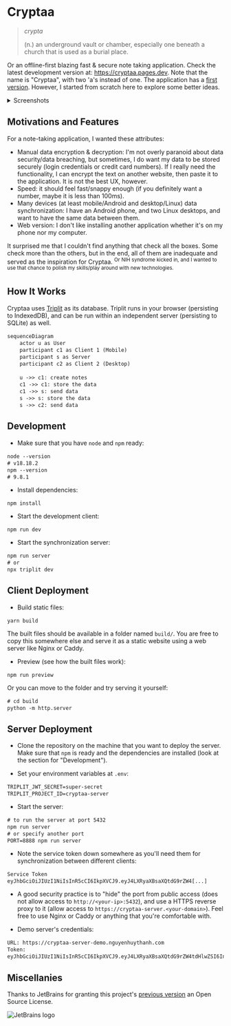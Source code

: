 # Cryptaa

> *crypta*
>
> (n.) an underground vault or chamber, especially one beneath a church that is
> used as a burial place.

Or an offline-first blazing fast & secure note taking application. Check the
latest development version at: https://cryptaa.pages.dev. Note that the name is
"Cryptaa", with two 'a's instead of one. The application has a
[first version](https://github.com/thanhnguyen2187/crypta). However, I started
from scratch here to explore some better ideas.

<details>
<summary>Screenshots</summary>

---

Desktop version:

![](./imgs/1.png)

Mobile version:

![](./imgs/2.png)

---

</details>

## Motivations and Features

For a note-taking application, I wanted these attributes:

- Manual data encryption & decryption: I'm not overly paranoid about data
  security/data breaching, but sometimes, I do want my data to be stored
  securely (login credentials or credit card numbers). If I really need the
  functionality, I can encrypt the text on another website, then paste it to the
  application. It is not the best UX, however.
- Speed: it should feel fast/snappy enough (if you definitely want a number,
  maybe it is less than 100ms).
- Many devices (at least mobile/Android and desktop/Linux) data synchronization:
  I have an Android phone, and two Linux desktops, and want to have the same
  data between them.
- Web version: I don't like installing another application whether it's on my
  phone nor my computer.

It surprised me that I couldn't find anything that check all the boxes.
Some check more than the others, but in the end, all of them are inadequate and
served as the inspiration for Cryptaa. <sup>Or NIH syndrome kicked in, and I
wanted to use that chance to polish my skills/play around with new
technologies.</sup>

## How It Works

Cryptaa uses [Triplit](https://www.triplit.dev/) as its database. Triplit runs
in your browser (persisting to IndexedDB), and can be run within an independent
server (persisting to SQLite) as well.

```mermaid
sequenceDiagram
    actor u as User
    participant c1 as Client 1 (Mobile)
    participant s as Server
    participant c2 as Client 2 (Desktop)

    u ->> c1: create notes
    c1 ->> c1: store the data
    c1 ->> s: send data
    s ->> s: store the data
    s ->> c2: send data
```

## Development

- Make sure that you have `node` and `npm` ready:

```shell
node --version
# v18.18.2
npm --version
# 9.8.1
```

- Install dependencies:

```shell
npm install
```

- Start the development client:

```shell
npm run dev
```

- Start the synchronization server:

```shell
npm run server
# or
npx triplit dev
```

## Client Deployment

- Build static files:

```shell
yarn build
```

The built files should be available in a folder named `build/`. You are free to
copy this somewhere else and serve it as a static website using a web server
like Nginx or Caddy.

- Preview (see how the built files work):

```shell
npm run preview
```

Or you can move to the folder and try serving it yourself:

```shell
# cd build
python -m http.server
```

## Server Deployment

- Clone the repository on the machine that you want to deploy the server. Make
  sure that `npm` is ready and the dependencies are installed (look at the
  section for "Development").

- Set your environment variables at `.env`:

```
TRIPLIT_JWT_SECRET=super-secret
TRIPLIT_PROJECT_ID=cryptaa-server
```

- Start the server:

```shell
# to run the server at port 5432
npm run server
# or specify another port
PORT=8888 npm run server
```

- Note the service token down somewhere as you'll need them for synchronization
  between different clients:

```
Service Token
eyJhbGciOiJIUzI1NiIsInR5cCI6IkpXVCJ9.eyJ4LXRyaXBsaXQtdG9rZW4[...]
```

- A good security practice is to "hide" the port from public access (does not
  allow access to `http://<your-ip>:5432`), and use a HTTPS reverse proxy to it
  (allow access to `https://cryptaa-server.<your-domain>`). Feel free to use
  Nginx or Caddy or anything that you're comfortable with.

- Demo server's credentials:

```
URL: https://cryptaa-server-demo.nguyenhuythanh.com
Token: eyJhbGciOiJIUzI1NiIsInR5cCI6IkpXVCJ9.eyJ4LXRyaXBsaXQtdG9rZW4tdHlwZSI6InNlY3JldCIsIngtdHJpcGxpdC1wcm9qZWN0LWlkIjoiY3J5cHRhYS1zZXJ2ZXIifQ.IDJB0XN3CjpBbWJxyGpHKbPU6rTQkndsFZYF2h4WEto
```

## Miscellanies

Thanks to JetBrains for granting this project's [previous
version](https://github.com/thanhnguyen2187/crypta) an Open Source License.

![JetBrains logo](https://resources.jetbrains.com/storage/products/company/brand/logos/jetbrains.png)

